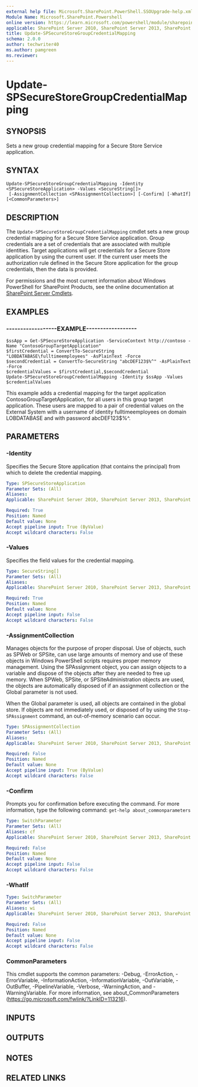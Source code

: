 ```yaml
---
external help file: Microsoft.SharePoint.PowerShell.SSOUpgrade-help.xml
Module Name: Microsoft.SharePoint.Powershell
online version: https://learn.microsoft.com/powershell/module/sharepoint-server/update-spsecurestoregroupcredentialmapping
applicable: SharePoint Server 2010, SharePoint Server 2013, SharePoint Server 2016, SharePoint Server 2019
title: Update-SPSecureStoreGroupCredentialMapping
schema: 2.0.0
author: techwriter40
ms.author: pamgreen
ms.reviewer:
---
```


# Update-SPSecureStoreGroupCredentialMapping

## SYNOPSIS
Sets a new group credential mapping for a Secure Store Service application.

## SYNTAX

```
Update-SPSecureStoreGroupCredentialMapping -Identity <SPSecureStoreApplication> -Values <SecureString[]>
 [-AssignmentCollection <SPAssignmentCollection>] [-Confirm] [-WhatIf] [<CommonParameters>]
```

## DESCRIPTION
The `Update-SPSecureStoreGroupCredentialMapping` cmdlet sets a new group credential mapping for a Secure Store Service application.
Group credentials are a set of credentials that are associated with multiple identities.
Target applications will get credentials for a Secure Store application by using the current user.
If the current user meets the authorization rule defined in the Secure Store application for the group credentials, then the data is provided.

For permissions and the most current information about Windows PowerShell for SharePoint Products, see the online documentation at [SharePoint Server Cmdlets](https://learn.microsoft.com/powershell/sharepoint/sharepoint-server/sharepoint-server-cmdlets).

## EXAMPLES

### ------------------EXAMPLE------------------
```
$ssApp = Get-SPSecureStoreApplication -ServiceContext http://contoso -Name "ContosoGroupTargetApplication"
$firstCredential = ConvertTo-SecureString "LOBDATABASE\fulltimeemployees" -AsPlainText -Force
$secondCredential = ConvertTo-SecureString "abcDEF123$%^" -AsPlainText -Force
$credentialValues = $firstCredential,$secondCredential
Update-SPSecureStoreGroupCredentialMapping -Identity $ssApp -Values $credentialValues
```

This example adds a credential mapping for the target application ContosoGroupTargetApplication, for all users in this group target application.
These users are mapped to a pair of credential values on the External System with a username of identity fulltimeemployees on domain LOBDATABASE and with password abcDEF123$%^.

## PARAMETERS

### -Identity
Specifies the Secure Store application (that contains the principal) from which to delete the credential mapping.

```yaml
Type: SPSecureStoreApplication
Parameter Sets: (All)
Aliases: 
Applicable: SharePoint Server 2010, SharePoint Server 2013, SharePoint Server 2016, SharePoint Server 2019

Required: True
Position: Named
Default value: None
Accept pipeline input: True (ByValue)
Accept wildcard characters: False
```

### -Values
Specifies the field values for the credential mapping.

```yaml
Type: SecureString[]
Parameter Sets: (All)
Aliases: 
Applicable: SharePoint Server 2010, SharePoint Server 2013, SharePoint Server 2016, SharePoint Server 2019

Required: True
Position: Named
Default value: None
Accept pipeline input: False
Accept wildcard characters: False
```

### -AssignmentCollection
Manages objects for the purpose of proper disposal.
Use of objects, such as SPWeb or SPSite, can use large amounts of memory and use of these objects in Windows PowerShell scripts requires proper memory management.
Using the SPAssignment object, you can assign objects to a variable and dispose of the objects after they are needed to free up memory.
When SPWeb, SPSite, or SPSiteAdministration objects are used, the objects are automatically disposed of if an assignment collection or the Global parameter is not used.

When the Global parameter is used, all objects are contained in the global store.
If objects are not immediately used, or disposed of by using the `Stop-SPAssignment` command, an out-of-memory scenario can occur.

```yaml
Type: SPAssignmentCollection
Parameter Sets: (All)
Aliases: 
Applicable: SharePoint Server 2010, SharePoint Server 2013, SharePoint Server 2016, SharePoint Server 2019

Required: False
Position: Named
Default value: None
Accept pipeline input: True (ByValue)
Accept wildcard characters: False
```

### -Confirm
Prompts you for confirmation before executing the command.
For more information, type the following command: `get-help about_commonparameters`

```yaml
Type: SwitchParameter
Parameter Sets: (All)
Aliases: cf
Applicable: SharePoint Server 2010, SharePoint Server 2013, SharePoint Server 2016, SharePoint Server 2019

Required: False
Position: Named
Default value: None
Accept pipeline input: False
Accept wildcard characters: False
```

### -WhatIf
```yaml
Type: SwitchParameter
Parameter Sets: (All)
Aliases: wi
Applicable: SharePoint Server 2010, SharePoint Server 2013, SharePoint Server 2016, SharePoint Server 2019

Required: False
Position: Named
Default value: None
Accept pipeline input: False
Accept wildcard characters: False
```

### CommonParameters
This cmdlet supports the common parameters: -Debug, -ErrorAction, -ErrorVariable, -InformationAction, -InformationVariable, -OutVariable, -OutBuffer, -PipelineVariable, -Verbose, -WarningAction, and -WarningVariable. For more information, see about_CommonParameters (https://go.microsoft.com/fwlink/?LinkID=113216).

## INPUTS

## OUTPUTS

## NOTES

## RELATED LINKS
